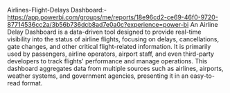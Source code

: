  Airlines-Flight-Delays Dashboard:-
 https://app.powerbi.com/groups/me/reports/18e96cd2-ce69-46f0-9720-87714536cc2a/3b56b736dcb8ad7e0a0c?experience=power-bi
 An Airline Delay Dashboard is a data-driven tool designed to provide real-time visibility into the status of airline flights, 
 focusing on delays, cancellations, gate changes, and other critical flight-related information. It is primarily used by passengers,
 airline operators, airport staff, and even third-party developers to track flights' performance and manage operations. This dashboard aggregates
 data from multiple sources such as airlines, airports, weather systems, and government agencies, presenting it in an easy-to-read format.
